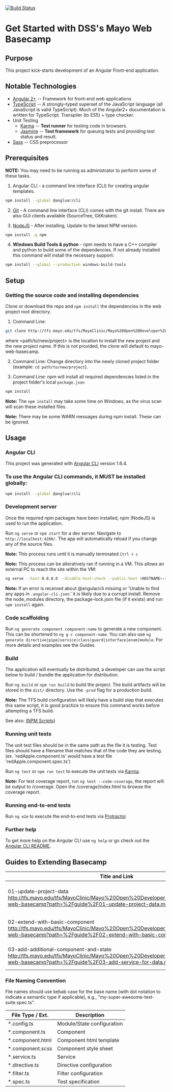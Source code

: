 [![Build Status](http://tfs.mayo.edu/tfs/MayoClinic/_apis/public/build/definitions/2f49d3e6-4c50-4efe-9a92-a45130cc4a0a/545/badge)](http://tfs/tfs/MayoClinic/Mayo%20Open%20Developer%20Network/_git/mayo-web-basecamp?path=%2F&version=GBdevelop&_a=contents)

# Get Started with DSS's Mayo Web Basecamp

## Purpose

This project kick-starts development of an Angular Front-end application.

## Notable Technologies

- [Angular 2+](https://angular.io/) -- Framework for front-end web applications
- [TypeScript](https://www.typescriptlang.org/) -- A strongly-typed superset of the JavaScript language (all JavaScript is valid TypeScript). Much of the Angular2+ documentation is written for TypeScript. Transpiler (to ES5) + type checker.
- Unit Testing
  - [Karma](https://karma-runner.github.io/0.13/index.html) -- __Test runner__ for testing code in browsers.
  - [Jasmine](https://jasmine.github.io/) -- __Test framework__ for queuing tests and providing test status and result.
- [Sass](http://sass-lang.com/) -- CSS preprocessor

## Prerequisites

__NOTE:__ You may need to be running as administrator to perform some of these tasks.

1. Angular CLI - a command line interface (CLI) for creating angular templates.

```bash
npm install --global @angluar/cli
```

2. [Git](https://git-scm.com/downloads) - A command line interface (CLI) comes with the git install.  There are also GUI clients available (SourceTree, GitKraken).

3. [NodeJS](https://nodejs.org/en/) - After installing, Update to the latest NPM
  version:
  ```bash
  npm install -g npm
  ```
4. **Windows Build Tools & python** - npm needs to have a C++ compiler and python to build some of the dependencies. If not already installed this command will install the necessary support:
  ```bash
  npm install --global --production windows-build-tools
  ```

## Setup

### Getting the source code and installing dependencies

Clone or download the repo and `npm install` the dependencies in the web project root directory.

1. Command Line:
  ```bash
  git clone http://tfs.mayo.edu/tfs/MayoClinic/Mayo%20Open%20Developer%20Network/_git/mayo-web-basecamp <path/to/new/project>
  ```
  where <path/to/new/project> is the location to install the new project and the new project name. If this is not provided, the clone will default to mayo-web-basecamp.

2. Command Line: Change directory into the newly cloned project folder (example: `cd path/to/new/project`).

3. Command Line: npm will install all required dependencies listed in the project folder's local `package.json`
  ```bash
  npm install
  ```

__Note:__ The `npm install` may take some time on Windows, as the virus scan will scan these installed files.

__Note:__ There may be some WARN messages during npm install. These can be ignored.

## Usage

### Angular CLI

This project was generated with [Angular CLI](https://github.com/angular/angular-cli) version 1.6.4.

### To use the Angular CLI commands, it MUST be installed globally:
```bash
npm install --global @angluar/cli
```

### Development server

Once the required npm packages have been installed, npm (NodeJS) is used to run the application.

Run `ng serve` or `npm start` for a dev server. Navigate to `http://localhost:4200/`. The app will automatically reload if you change any of the source files.

__Note:__ This process runs until it is manually terminated `Ctrl + c`

__Note:__ This process can be alteratively ran if running in a VM. This allows an external PC to reach the site within the VM:

```bash
ng serve --host 0.0.0.0 --disable-host-check --public-host <HOSTNAME>:<PORT>
```

__Note:__ If an error is received about @angular/cli missing or 'Unable to find any apps in `.angular-cli.json`.' it is likely due to a corrupt install. Remove the node_modules directory, the package-lock.json file (if it exists) and run `npm install` again.

### Code scaffolding

Run `ng generate component component-name` to generate a new component. This can be shortened to `ng g c component-name`. You can also use `ng generate directive|pipe|service|class|guard|interface|enum|module`. For more details and examples see the Guides.

### Build

The application will eventually be distributed, a developer can use the script below to build / bundle the application for distribution.

Run `ng build` or `npm run build` to build the project. The build artifacts will be stored in the `dist/` directory. Use the `-prod` flag for a production build.

__Note:__ The TFS build configuration will likely have a build step that executes this same script, it is good practice to ensure this command works before attempting a TFS build.

See also: [(NPM Scripts)](https://docs.npmjs.com/misc/scripts)

### Running unit tests

The unit test files should be in the same path as the file it is testing. Test files should have a filename that matches that of the code they are testing. (ex. 'redApple.component.ts' would have a test file 'redApple.component.spec.ts')

Run `ng test` or `npm run test` to execute the unit tests via [Karma](https://karma-runner.github.io).

__Note:__ For test coverage report, run `ng test --code-coverage`, the report will be output to /coverage. Open the /coverage/index.html to browse the coverage report.

### Running end-to-end tests

Run `ng e2e` to execute the end-to-end tests via [Protractor](http://www.protractortest.org/).

### Further help

To get more help on the Angular CLI use `ng help` or go check out the [Angular CLI README](https://github.com/angular/angular-cli/blob/master/README.md).

## Guides to Extending Basecamp

| Title and Link | Description |
| ---   | ---- |
| 01-update-project-data <http://tfs.mayo.edu/tfs/MayoClinic/Mayo%20Open%20Developer%20Network/_git/mayo-web-basecamp?path=%2Fguide%2F01-update-project-data.md> | Basic updates to make the project unique
| 02-extend-with-basic-component <http://tfs.mayo.edu/tfs/MayoClinic/Mayo%20Open%20Developer%20Network/_git/mayo-web-basecamp?path=%2Fguide%2F02-extend-with-basic-component.md> | Example of creating a new basic component
| 03-add-additional-component-and-state <http://tfs.mayo.edu/tfs/MayoClinic/Mayo%20Open%20Developer%20Network/_git/mayo-web-basecamp?path=%2Fguide%2F03-add-service-for-data.md> | Adding a service to populate data

### File Naming Convention

File names should use kebab case for the base name (with dot notation to indicate a semantic type if applicable), e.g., "my-super-awesome-test-suite.spec.ts".

|  File Type / Ext.  |  Description  |
|  ---  |  ---  |
|  *.config.ts  |  Module/State configuration  |
|  *.component.ts  |  Component |
|  *.component.html |  Component html template|
|  *.component.scss |  Component style sheet|
|  *.service.ts  |  Service |
|  *.directive.ts  |  Directive configuration  |
|  *.filter.ts  | Filter configuration
|  *.spec.ts  |  Test specification  |